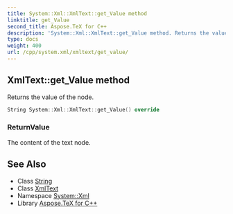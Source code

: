 ```yaml
---
title: System::Xml::XmlText::get_Value method
linktitle: get_Value
second_title: Aspose.TeX for C++
description: 'System::Xml::XmlText::get_Value method. Returns the value of the node in C++.'
type: docs
weight: 400
url: /cpp/system.xml/xmltext/get_value/
---
```

## XmlText::get_Value method


Returns the value of the node.

```cpp
String System::Xml::XmlText::get_Value() override
```


### ReturnValue

The content of the text node.

## See Also

* Class [String](../../../system/string/)
* Class [XmlText](../)
* Namespace [System::Xml](../../)
* Library [Aspose.TeX for C++](../../../)

